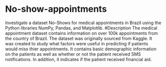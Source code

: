 # No-show-appointments
Investigate a dataset No-Shows for medical appointments in Brazil using the Python libraries NumPy, Pandas, and Matplotlib.
#Description
The medical appointment dataset contains information on over 100k appointments from the country of Brazil. The dataset was originally sourced from Kaggle. It was created to study what factors were useful in predicting if patients would miss thier appointments. It contains basic demographic information on the patients as well as whether or not the patient received SMS notifications. In addition, it indicates if the patient received financial aid.
